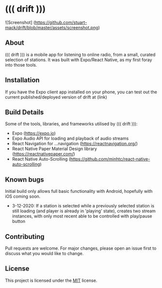 # ((( drift )))

![Screenshot] (https://github.com/stuart-mack/drift/blob/master/assets/screenshot.png)

## About

((( drift ))) is a mobile app for listening to online radio, from a small, curated selection of stations. It was built with Expo/React Native, as my first foray into those tools.

## Installation

If you have the Expo client app installed on your phone, you can test out the current published/deployed version of drift at (link)

## Build Details

Some of the tools, libraries, and frameworks utilised by ((( drift ))):

- Expo (https://expo.io)
- Expo Audio API for loading and playback of audio streams
- React Navigation for ...navigation (https://reactnavigation.org/)
- React Native Paper Material Design library (https://reactnativepaper.com/)
- React Native Auto-Scrolling (https://github.com/minhtc/react-native-auto-scrolling)

## Known bugs

Initial build only allows full basic functionality with Android, hopefully with iOS coming soon.

- 3-12-2020: If a station is selected while a previously selected station is still loading (and player is already in 'playing' state), creates two stream instances, with only most recent able to be controlled with play/pause button

## Contributing

Pull requests are welcome. For major changes, please open an issue first to discuss what you would like to change.

## License

This project is licensed under the [MIT](https://choosealicense.com/licenses/mit/) license.
